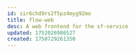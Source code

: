 ```yaml
---
id: sir6chd9rs2f5pz4myg92mo
title: flow-web
desc: A web frontend for the sf-service
updated: 1752026986527
created: 1750729261350
---
```

